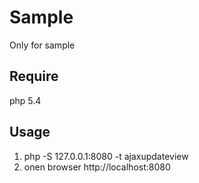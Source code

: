 # Sample

Only for sample

## Require

php 5.4

## Usage

1. php -S 127.0.0.1:8080 -t ajaxupdateview
2. onen browser http://localhost:8080
